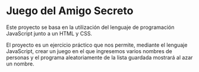 <h1>Juego del Amigo Secreto</h1>

Este proyecto se basa en la utilización del lenguaje de programación JavaScript junto a un HTML y CSS. 

El proyecto es un ejercicio práctico que nos permite, mediante el lenguaje JavaScript, crear un juego en el que ingresemos varios nombres de personas y el programa aleatoriamente de la lista guardada mostrará al azar un nombre.

